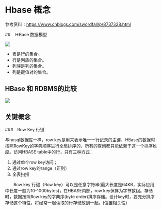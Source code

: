 # Hbase 概念

参考资料：https://www.cnblogs.com/swordfall/p/8737328.html

##　ＨBase 数据模型

![](../Images/2.png)

- 表是行的集合。
- 行是列族的集合。
- 列族是列的集合。
- 列是键值对的集合。

## HBase 和 RDBMS的比较

![](../Images/3.png)


## 关键概念


###　Row Key 行键


与nosql数据库一样，row key是用来表示唯一一行记录的主键，HBase的数据时按照RowKey的字典顺序进行全局排序的，所有的查询都只能依赖于这一个排序维度。访问HBASE table中的行，只有三种方式：

1. 通过单个row key访问；
1. 通过row key的range（正则）
1. 全表扫描

　　Row  key 行键（Row key）可以是任意字符串(最大长度是64KB，实际应用中长度一般为10-1000bytes)，在HBASE内部，row  key保存为字节数组。存储时，数据按照Row  key的字典序(byte  order)排序存储。设计key时，要充分排序存储这个特性，将经常一起读取的行存储放到一起。(位置相关性)


